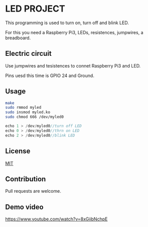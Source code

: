 # LED PROJECT
This programming is used to turn on, turn off and blink LED.

For this you need a Raspberry Pi3, LEDs, resistences, jumpwires, a breadboard. 

## Electric circuit
Use jumpwires and tesistences to connet Raspberry Pi3 and LED. 

Pins uesd this time is GPIO 24 and Ground.

## Usage
```bash
make
sudo rmmod myled
sudo insmod myled.ko
sudo chmod 666 /dev/myled0
```

```c
echo 1 > /dev/myled0//turn off LED
echo 0 > /dev/myled0//thrn on LED
echo 2 > /dev/myled0//blink LED
```

## License
[MIT](https://choosealicense.com/licenses/mit/)

## Contribution
Pull requests are welcome.

## Demo video
https://www.youtube.com/watch?v=8xGiibNchpE
